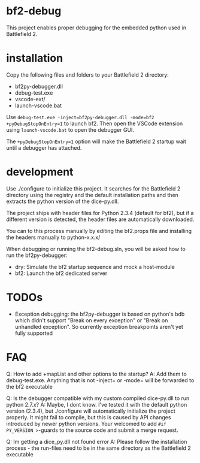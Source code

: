 # bf2-debug
This project enables proper debugging for the embedded python used in Battlefield 2.

# installation
Copy the following files and folders to your Battlefield 2 directory:
- bf2py-debugger.dll
- debug-test.exe
- vscode-ext/
- launch-vscode.bat

Use `debug-test.exe -inject=bf2py-debugger.dll -mode=bf2 +pyDebugStopOnEntry=1` to launch bf2.
Then open the VSCode extension using `launch-vscode.bat` to open the debugger GUI.

The `+pyDebugStopOnEntry=1` option will make the Battlefield 2 startup wait until a debugger has attached.

# development
Use ./configure to initialize this project. It searches for the Battlefield 2 directory using the registry and the default installation paths and then extracts the python version of the dice-py.dll.

The project ships with header files for Python 2.3.4 (default for bf2), but if a different version is detected, the header files are automatically downloaded.

You can to this process manually by editing the bf2.props file and installing the headers manually to python-x.x.x/

When debugging or running the bf2-debug.sln, you will be asked how to run the bf2py-debugger:
- dry: Simulate the bf2 startup sequence and mock a host-module
- bf2: Launch the bf2 dedicated server

# TODOs
- Exception debugging: the bf2py-debugger is based on python's bdb which didn't support "Break on every exception" or "Break on unhandled exception". So currently exception breakpoints aren't yet fully supported

# FAQ
Q: How to add +mapList and other options to the startup?
A: Add them to debug-test.exe. Anything that is not -inject= or -mode= will be forwarded to the bf2 executable

Q: Is the debugger compatible with my custom compiled dice-py.dll to run python 2.7.x?
A: Maybe, I dont know. I've tested it with the default python version (2.3.4), but ./configure will automatically initialize the project properly. It might fail to compile, but this is caused by API changes introduced by newer python versions. Your welcomed to add `#if PY_VERSION >`-guards to the source code and submit a merge request.

Q: Im getting a dice_py.dll not found error
A: Please follow the installation process - the run-files need to be in the same directory as the Battlefield 2 executable